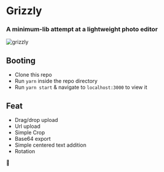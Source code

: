 # Grizzly

### A minimum-lib attempt at a lightweight photo editor

![grizzly](https://user-images.githubusercontent.com/6146261/54974955-4f25b400-4f5b-11e9-9f19-6c35b7a0c432.gif)

## Booting

 - Clone this repo
 - Run `yarn` inside the repo directory
 - Run `yarn start` & navigate to `localhost:3000` to view it

## Feat

 - Drag/drop upload
 - Url upload
 - Simple Crop
 - Base64 export
 - Simple centered text addition
 - Rotation

:tada:
